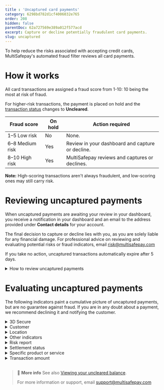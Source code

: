 ```yaml
---
title : 'Uncaptured card payments'
category: 6298bd782d1cf4006032e765
order: 208
hidden: false
parentDoc: 62a727569e389a012f577acd
excerpt: Capture or decline potentially fraudulent card payments.
slug: uncaptured
---
```


To help reduce the risks associated with accepting credit cards, MultiSafepay's automated fraud filter reviews all card payments.

# How it works 

All card transactions are assigned a fraud score from 1-10: 10 being the most at risk of fraud. 

For higher-risk transactions, the payment is placed on hold and the [transaction status](/payment-statuses/) changes to **Uncleared**. 

| Fraud score | On hold | Action required |
|---|---|---|
| 1–5 Low risk | No | None. |
| 6–8 Medium risk | Yes | Review in your dashboard and capture or decline. |
| 8–10 High risk | Yes | MultiSafepay reviews and captures or declines. |

**Note:** High-scoring transactions aren't always fraudulent, and low-scoring ones may still carry risk.

# Reviewing uncaptured payments

When uncaptured payments are awaiting your review in your dashboard, you receive a notification in your dashboard and an email to the address provided under **Contact details** for your account.

The final decision to capture or decline lies with you, as you are solely liable for any financial damage.
For professional advice on reviewing and evaluating potential risks or fraud indicators, email <risk@multisafepay.com> 

If you take no action, uncaptured transactions automatically expire after 5 days.

<details id="how-to-review-uncaptured-payments">
<summary>How to review uncaptured payments</summary>
<br>

To review uncaptured payments, click the dashboard notification, or:

1. Sign in to your [MultiSafepay dashboard](https://merchant.multisafepay.com/).
2. Go to **Transactions** > **Uncleared transactions**.
3. Click each transaction in the list to view the **Transaction details** page, including: 
    - Basic information about the transaction, history data, and any notes
    - The fraud score
    - A risk summary – For a detailed risk report, click **More information**.
    - If the customer is enrolled for 3D Secure 
4. Evaluate the transaction (see guidance below) and:
    - To capture, click **Accept**.
    - To decline, click **Decline**.

</details>

# Evaluating uncaptured payments
The following indicators paint a cumulative picture of uncaptured payments, but are no guarantee against fraud. If you are in any doubt about a payment, we recommend declining it and notifying the customer.

<details id="3d-secure">
<summary>3D Secure</summary>
<br>

[3D Secure](/3ds2/) is an authentication protocol for verifying the cardholder's identity, e.g. with an additional password or code, or a credit card reader. If the customer passes authentication, you are protected against fraud-related [chargebacks](/chargebacks/).

Check if the customer is enrolled for 3D Secure. On the **Transaction details** page > **Risk summary**, their status displays as **Enrolled**.  
 
**3D Secure statuses**

| 3D Secure result | Description |
|---|---|
| Enrolled, Liability  | 3D Secure available and successfully authenticated. Liability for fraud is shifted to the cardholder and chargebacks are **not** possible. |
| Not Enrolled, Liability  | 3D Secure available, but not used or successfully authenticated. Liability for fraud is shifted to the cardholder and chargebacks are **not** possible. |
|  No Liability  | 3D Secure **not** available. You retain liability for fraud chargebacks.|

</details>

<details id="customer">
<summary>Customer</summary>
<br>

You can view customer information in your dashboard and in your backend, which may contain information we do not have access to. 

Consider:

- Are they a known customer? Are they a good customer or have you had problems with them before?
- Do they fit the profile of your average customer, e.g. location, average order value?
- Check the customer's email address. Fraudsters generally use auto-generated email addresses and free email services.
- In case of doubt, contact the customer. Have you ever had contact with them before? What is your impression of them?
- Ask if the customer is willing to complete the order using a different payment method with a
payment guarantee, such as a bank transfer. 
- You can also ask the customer for a copy of their ID card and/or a credit card statement to verify that they are the cardholder.

In many cases, the cardholder did initiate the transaction, but that is no guarantee it is not fraudulent.

</details>

<details id="location">
<summary>Location</summary>
<br>

Does the country address match the location of the IP address and country where the credit card was issued? Discrepancies are often easily explained, e.g. vacations or business trips. 

We recommend comparing where payments were made to where the card was initially issued. Pay attention to locations that are far apart, particularly if one is in a high-risk area.

</details>

<details id="other-indicators">
<summary>Other indicators</summary>
<br>

Under **Fraud info** (next to the fraud score), there are several other fraud risk indicators based on the email address and shipping details.

Under **History data**, there is information about the number of credit cards used from the same IP address or with the same email address. If this number is high, it may indicate a fraudster, but may also indicate a big order from a large business.

</details>

<details id="risk-report">
<summary>Risk report</summary>
<br>

For more information about the card used, in the **Transaction details** page, click **View risk report**. 

You can view the number of cards used:

- Via a specific IP address
- With a specific email address

</details>

<details id="settlement-status">
<summary>Settlement status</summary>
<br>

After you ship a [Klarna](/klarna/), [Afterpay](/afterpay/), [Betaal per Maand](/betaal-per-maand/), and [Pay After Delivery](/pay-after-delivery/) order, the order status is **Shipped** and the transaction status is **Uncleared**. At this point, the transaction is confirmed and settlement is guaranteed. The transaction status changes to **Completed** when MultiSafepay adds the funds to your account balance.

For [Request to Pay](/request-to-pay/), [Sofort](/sofort/), and [SEPA Direct Debit](/sepa-direct-debit/), **Uncleared** status means MultiSafepay has not yet received settlement partially or in full. We recommend **not** shipping orders during this status.

</details>

<details id="specific-product-or-service">
<summary>Specific product or service</summary>
<br>

The risk of fraud strongly correlates with the type of products or services you offer. Popular products among fraudsters include consumer electronics, jewelry, and clothes by well-known fashion and designer brands. These products are easily re-sold for a worthwhile value, especially when ordered in bulk. 

Consider:

- Is the product easy to re-sell?
- Does the order make sense? 
- Is the product selection or order size unusual?

</details>

<details id="transaction-amount">
<summary>Transaction amount</summary>
<br>

Check if the transaction amount is noticeably higher or lower than average. Are you willing to risk this payment being revoked after delivering your product or service?

</details>
<br>

> 📘 **More info**
> See also [Viewing your uncleared balance](/account/balance/#viewing-your-uncleared-balance).
>
> For more information or support, email <support@multisafepay.com>